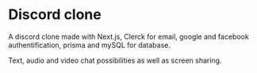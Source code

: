 # Discord clone

A discord clone made with Next.js, Clerck for email, google and facebook authentification, prisma and mySQL for database.

Text, audio and video chat possibilities as well as screen sharing.
